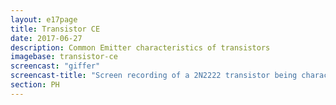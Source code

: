 ```yaml
---
layout: e17page
title: Transistor CE
date: 2017-06-27
description: Common Emitter characteristics of transistors
imagebase: transistor-ce
screencast: "giffer"
screencast-title: "Screen recording of a 2N2222 transistor being characterised"
section: PH
---
```


